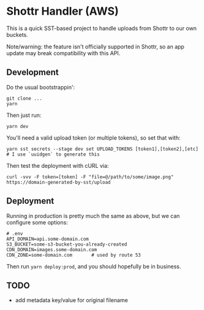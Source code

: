 # Shottr Handler (AWS)

This is a quick SST-based project to handle uploads from Shottr to our own buckets.

Note/warning: the feature isn't officially supported in Shottr, so an app update may break compatibility with this API.

## Development

Do the usual bootstrappin':

```
git clone ...
yarn
```

Then just run:

```
yarn dev
```

You'll need a valid upload token (or multiple tokens), so set that with:

```
yarn sst secrets --stage dev set UPLOAD_TOKENS [token1],[token2],[etc] # I use `uuidgen` to generate this
```

Then test the deployment with cURL via:

```
curl -vvv -F token=[token] -F "file=@/path/to/some/image.png" https://domain-generated-by-sst/upload
```

## Deployment

Running in production is pretty much the same as above, but we can configure some options:

```
# .env
API_DOMAIN=api.some-domain.com
S3_BUCKET=some-s3-bucket-you-already-created
CDN_DOMAIN=images.some-domain.com
CDN_ZONE=some-domain.com       # used by route 53
```

Then run `yarn deploy:prod`, and you should hopefully be in business.

## TODO

- add metadata key/value for original filename
